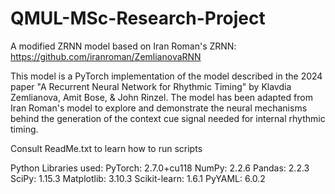 # QMUL-MSc-Research-Project
A modified ZRNN model based on Iran Roman's ZRNN:
https://github.com/iranroman/ZemlianovaRNN

This model is a PyTorch implementation of the model described in the 2024 paper "A Recurrent Neural Network for Rhythmic Timing" by Klavdia Zemlianova, Amit Bose, & John Rinzel. 
The model has been adapted from Iran Roman's model to explore and demonstrate the neural mechanisms behind the generation of the context cue signal needed for internal rhythmic timing.



Consult ReadMe.txt to learn how to run scripts

Python Libraries used: 
PyTorch: 2.7.0+cu118
NumPy: 2.2.6
Pandas: 2.2.3
SciPy: 1.15.3
Matplotlib: 3.10.3
Scikit-learn: 1.6.1
PyYAML: 6.0.2
